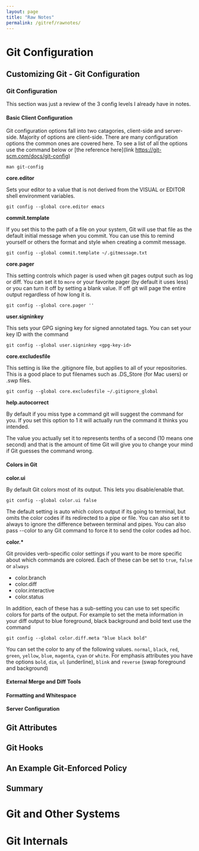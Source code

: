 ```yaml
---
layout: page
title: "Raw Notes"
permalink: /gitref/rawnotes/
---
```

# Git Configuration

## Customizing Git - Git Configuration

### Git Configuration

This section was just a review of the 3 config levels I already have in notes.

#### Basic Client Configuration

Git configuration options fall into two catagories, client-side and server-side.  Majority of options are client-side.  There are many configuration options the common ones are covered here.   To see a list of all the options use the command below or [the reference here](link https://git-scm.com/docs/git-config)

`man git-config`

**core.editor**

Sets your editor to a value that is not derived from the VISUAL or EDITOR shell environment variables.

`git config --global core.editor emacs`

**commit.template**

If you set this to the path of a file on your system, Git will use that file as the default initial message when you commit.  You can use this to remind yourself or others the format and style when creating a commit message.

[comment]: <> (TODO: The book in this section has an example that tied into the good commit message discussion.  Make sure to link to this in that section of your notes.)

`git config --global commit.template ~/.gitmessage.txt`

**core.pager**

This setting controls which pager is used when git pages output such as log or diff.  You can set it to `more` or your favorite pager (by default it uses less) or you can turn it off by setting a blank value.  If off git will page the entire output regardless of how long it is.

`git config --global core.pager ''`

**user.signinkey**

This sets your GPG signing key for signed annotated tags.  You can set your key ID with the command

`git config --global user.signinkey <gpg-key-id>`

**core.excludesfile**

This setting is like the .gitignore file, but applies to all of your repositories.  This is a good place to put filenames such as .DS_Store (for Mac users) or .swp files.

`git config --global core.excludesfile ~/.gitignore_global`

**help.autocorrect**

By default if you miss type a command git will suggest the command for you.  If you set this option to 1 it will actually run the command it thinks you intended.

The value you actually set it to represents tenths of a second (10 means one second) and that is the amount of time Git will give you to change your mind if Git guesses the command wrong.

#### Colors in Git

**color.ui**

By default Git colors most of its output.  This lets you disable/enable that.

`git config --global color.ui false`

The default setting is auto which colors output if its going to terminal, but omits the color codes if its redirected to a pipe or file.  You can also set it to always to ignore the difference between terminal and pipes.  You can also pass --color to any Git command to force it to send the color codes ad hoc.

**color.\***

Git provides verb-specific color settings if you want to be more specific about which commands are colored.  Each of these can be set to `true`, `false` or `always`

* color.branch
* color.diff
* color.interactive
* color.status

In addition, each of these has a sub-setting you can use to set specific colors for parts of the output. For example to set the meta information in your diff output to blue foreground, black background and bold text use the command

`git config --global color.diff.meta "blue black bold"`

You can set the color to any of the following values.  `normal`, `black`, `red`, `green`, `yellow`, `blue`, `magenta`, `cyan` or `white`.  For emphasis attributes you have the options `bold`, `dim`, `ul` (underline), `blink` and `reverse` (swap foreground and background)

#### External Merge and Diff Tools

#### Formatting and Whitespace

#### Server Configuration

## Git Attributes

## Git Hooks

## An Example Git-Enforced Policy

## Summary

# Git and Other Systems

# Git Internals